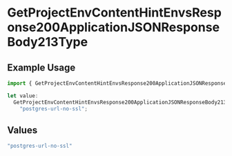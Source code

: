 # GetProjectEnvContentHintEnvsResponse200ApplicationJSONResponseBody213Type

## Example Usage

```typescript
import { GetProjectEnvContentHintEnvsResponse200ApplicationJSONResponseBody213Type } from "@simplesagar/vercel/models/getprojectenvop.js";

let value:
  GetProjectEnvContentHintEnvsResponse200ApplicationJSONResponseBody213Type =
    "postgres-url-no-ssl";
```

## Values

```typescript
"postgres-url-no-ssl"
```